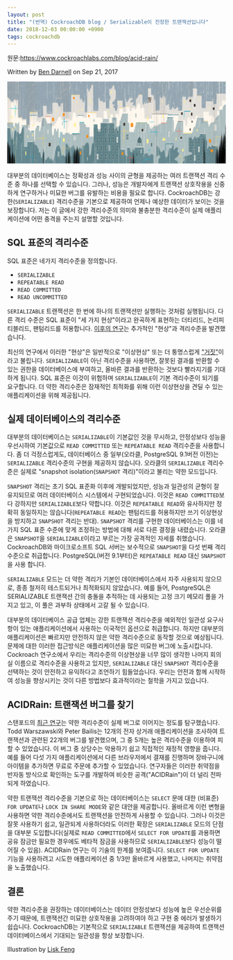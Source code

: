 ```yaml
---
layout: post
title: "(번역) CockroachDB blog / Serializable이 진정한 트랜잭션입니다"
date: 2018-12-03 00:00:00 +0900
tags: cockroachdb
---
```


원문:https://www.cockroachlabs.com/blog/acid-rain/

Written by [Ben Darnell](https://www.cockroachlabs.com/author/ben-darnell/) on Sep 21, 2017

![](/assets/post/2018-12-03-acid-rain/acidrain.jpg)

대부분의 데이터베이스는 정확성과 성능 사이의 균형을 제공하는 여러 트랜잭션 격리 수준 중 하나를 선택할 수 있습니다. 그러나, 성능은 개발자에게 트랜잭션 상호작용을 신중하게 연구하거나 미묘한 버그를 유발하는 비용을 필요로 합니다. CockroachDB는 강한(`SERIALIZABLE`) 격리수준을 기본으로 제공하여 언제나 예상한 데이터가 보이는 것을 보장합니다. 저는 이 글에서 강한 격리수준의 의미와 불충분한 격리수준이 실제 애플리케이션에 어떤 충격을 주는지 설명할 것입니다.

## SQL 표준의 격리수준

SQL 표준은 네가지 격리수준을 정의합니다.

- `SERIALIZABLE`
- `REPEATABLE READ`
- `READ COMMITTED`
- `READ UNCOMMITTED`

`SERIALIZABLE` 트랜잭션은 한 번에 하나의 트랜잭션만 실행하는 것처럼 실행됩니다. 다른 격리 수준은 SQL 표준이 "세 가지 현상"이라고 완곡하게 표현하는 더티리드, 논리피티블리드, 팬텀리드를 허용합니다. [이후의 연구](https://www.cs.umb.edu/cs734/CritiqueANSI_Iso.pdf)는 추가적인 "현상"과 격리수준을 발견했습니다.

최신의 연구에서 이러한 "현상"은 일반적으로 "이상현상" 또는 더 퉁명스럽게 ["거짓"](http://hpts.ws/papers//2015/jepsen.pdf)이라고 불립니다. `SERIALIZABLE`이 아닌 격리수준을 사용하면, 잘못된 결과를 반환할 수 있는 권한을 데이터베이스에 부여하고, 올바른 결과를 반환하는 것보다 빨라지기를 기대하게 됩니다. SQL 표준은 이것이 위험하며 `SERIALIZABLE`이 기본 격리수준이 되기를 요구합니다. 더 약한 격리수준은 잠재적인 최적화를 위해 이런 이상현상을 견딜 수 있는 애플리케이션을 위해 제공됩니다.

## 실제 데이터베이스의 격리수준

대부분의 데이터베이스는 `SERIALIZABLE`이 기본값인 것을 무시하고, 안정성보다 성능을 우선시하여 기본값으로 `READ COMMITTED` 또는 `REPEATABLE READ` 격리수준을 사용합니다. 좀 더 걱정스럽게도, 데이터베이스 중 일부(오라클, PostgreSQL 9.1버전 이전)는 `SERIALIZABLE` 격리수준의 구현을 제공하지 않습니다. 오라클의 `SERIALIZABLE` 격리수준은 실제로 "snapshot isolation(`SNAPSHOT` 격리)"이라고 불리는 약한 모드입니다.

`SNAPSHOT` 격리는 초기 SQL 표준화 이후에 개발되었지만, 성능과 일관성의 균형이 잘 유지되므로 여러 데이터베이스 시스템에서 구현되었습니다. 이것은 `READ COMMITTED`보다 강하지만 `SERIALIZABLE`보다 약합니다. 이것은 `REPEATABLE READ`와 유사하지만 정확히 동일하지는 않습니다(`REPEATABLE READ`는 팬텀리드를 허용하지만 쓰기 이상현상을 방지하고 `SNAPSHOT` 격리는 반대). `SNAPSHOT` 격리를 구현한 데이터베이스는 이를 네 가지 SQL 표준 수준에 맞게 조정하는 방법에 대해 서로 다른 결정을 내렸습니다. 오라클은 `SNAPSHOT`을 `SERIALIZABLE`이라고 부르는 가장 공격적인 자세를 취했습니다. CockroachDB와 마이크로소프트 SQL 서버는 보수적으로 `SNAPSHOT`을 다섯 번째 격리 수준으로 취급합니다. PostgreSQL(버전 9.1부터)은 `REPEATABLE READ` 대신 `SNAPSHOT`을 사용 합니다.

`SERIALIZABLE` 모드는 더 약한 격리가 기본인 데이터베이스에서 자주 사용되지 않으므로, 종종 철저히 테스트되거나 최적화되지 않았습니다. 예를 들어, PostgreSQL은 SERIALIZABLE 트랜잭션 간의 충돌을 추적하는 데 사용되는 고정 크기 메모리 풀을 가지고 있고, 이 풀은 과부하 상태에서 고갈 될 수 있습니다.

대부분의 데이터베이스 공급 업체는 강한 트랜잭션 격리수준을 예외적인 일관성 요구사항이 있는 애플리케이션에서 사용하는 이국적인 옵션으로 취급합니다. 하지만 대부분의 애플리케이션은 빠르지만 안전하지 않은 약한 격리수준으로 동작할 것으로 예상됩니다. 문제에 대한 이러한 접근방식은 애플리케이션을 많은 미묘한 버그에 노출시킵니다. Cockroach 연구소에서 우리는 격리수준의 이상현상을 너무 많이 생각한 나머지 회의실 이름으로 격리수준을 사용하고 있지만, `SERIALIZABLE` 대신 `SNAPSHOT` 격리수준을 선택하는 것이 안전하고 유익하다고 조언하기 힘들었습니다. 우리는 안전과 함께 시작하여 성능을 향상시키는 것이 다른 방법보다 효과적이라는 철학을 가지고 있습니다.

## ACIDRain: 트랜잭션 버그를 찾기

스탠포드의 [최근 연구](http://www.bailis.org/papers/acidrain-sigmod2017.pdf)는 약한 격리수준이 실제 버그로 이어지는 정도를 탐구했습니다. Todd Warszawski와 Peter Bailis는 12개의 전자 상거래 애플리케이션을 조사하여 트랜잭션과 관련된 22개의 버그를 발견했으며, 그 중 5개는 높은 격리수준을 이용하여 피할 수 있었습니다. 이 버그 중 상당수는 악용하기 쉽고 직접적인 재정적 영향을 줍니다. 예를 들어 다섯 가지 애플리케이션에서 다른 브라우저에서 결재를 진행하며 장바구니에 아이템을 추가하면 무료로 주문에 추가할 수 있었습니다. 연구자들은 이러한 취약점을 반자동 방식으로 확인하는 도구를 개발하여 비슷한 공격("ACIDRain")이 더 널리 전파되게 하였습니다.

약한 트랜잭션 격리수준을 기본으로 하는 데이터베이스는 `SELECT` 문에 대한 (비표준) `FOR UPDATE`나 `LOCK IN SHARE MODE`와 같은 대안을 제공합니다. 올바르게 이런 변형을 사용하면 약한 격리수준에서도 트랜잭션을 안전하게 사용할 수 있습니다. 그러나 이것은 잘못 사용하기 쉽고, 일관되게 사용하더라도 이러한 확장은 `SERIALIZABLE` 모드의 단점을 대부분 도입합니다(실제로 `READ COMMITTED`에서 `SELECT FOR UPDATE`를 과용하면 공유 잠금만 필요한 경우에도 베타적 잠금을 사용하므로 `SERIALIZABLE`보다 성능이 떨어질 수 있음). ACIDRain 연구는 이 기술의 한계를 보여줍니다. `SELECT FOR UPDATE` 기능을 사용하려고 시도한 애플리케이션 중 1/3만 올바르게 사용했고, 나머지는 취약점을 노출했습니다.

## 결론

약한 격리수준을 권장하는 데이터베이스는 데이터 안정성보다 성능에 높은 우선순위를 주기 때문에, 트랜잭션간 미묘한 상호작용을 고려하여야 하고 구현 중 에러가 발생하기 쉽습니다. CockroachDB는 기본적으로 `SERIALIZABLE` 트랜잭션을 제공하여 트랜잭션 데이터베이스에서 기대되는 일관성을 항상 보장합니다.

Illustration by [Lisk Feng](http://liskfeng.com/)
